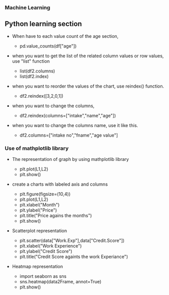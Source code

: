 ### Machine Learning
## Python learning section

- When have to each value count of the age section, 
    - pd.value_counts(df["age"])

- when you want to get the list of the related column values or row values, use "list" function
    - list(df2.columns)
    - list(df2.index)

- when you want to reorder the values of the chart, use reindex() function.
    - df2.reindex([3,2,0,1])

- when you want to change the columns, 
    - df2.reindex(columns=["intake","name","age"])

- when you want to change the columns name, use it like this.
    - df2.columns=["intake no","fname","age value"]

### Use of mathplotlib library

- The representation of graph by using mathplotlib library
    - plt.plot(L1,L2)
    - plt.show()

- create a charts with labeled axis and columns
    - plt.figure(figsize=(10,4))
    - plt.plot(L1,L2)
    - plt.xlabel("Month")
    - plt.ylabel("Price")
    - plt.title("Price agains the months")
    - plt.show()

- Scatterplot representation
    - plt.scatter(data["Work.Exp"],data["Credit.Score"])
    - plt.xlabel("Work Experience")
    - plt.ylabel("Credit Score")
    - plt.title("Credit Score againts the work Experiance")

- Heatmap representation
    - import seaborn as sns
    - sns.heatmap(data2Frame, annot=True)
    - plt.show()